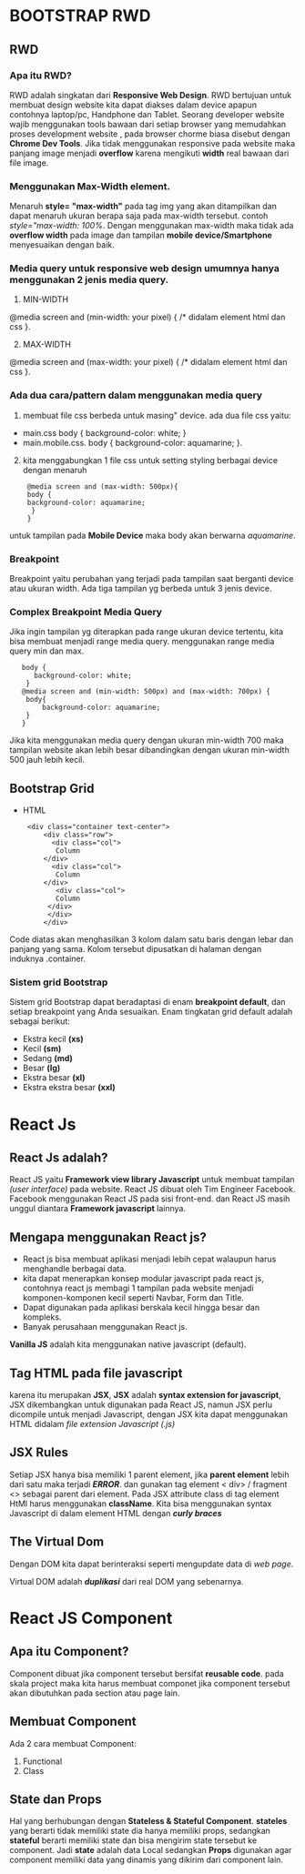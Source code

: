 # BOOTSTRAP RWD
## RWD
### Apa itu RWD?
RWD adalah singkatan dari **Responsive Web Design**. RWD bertujuan untuk membuat design website kita dapat diakses dalam device apapun contohnya laptop/pc, Handphone dan Tablet. Seorang developer website wajib menggunakan tools bawaan dari setiap browser yang memudahkan proses development website , pada browser chorme biasa disebut dengan **Chrome Dev Tools**. Jika tidak menggunakan responsive pada website maka panjang image menjadi **overflow** karena mengikuti **width** real bawaan dari file image.
### **Menggunakan **Max-Width** element.**
Menaruh **style= "max-width"** pada tag img  yang akan ditampilkan dan dapat menaruh ukuran berapa saja pada max-width tersebut. contoh *style="max-width: 100%*. Dengan menggunakan max-width maka tidak ada **overflow width** pada image dan tampilan **mobile device/Smartphone** menyesuaikan dengan baik.

### **Media query untuk responsive web design umumnya hanya menggunakan 2 jenis media query.**
1. MIN-WIDTH

@media screen and (min-width: your pixel) { /* didalam element html dan css }.

2. MAX-WIDTH

@media screen and (max-width: your pixel) { /* didalam element html dan css }.

### Ada dua cara/pattern dalam menggunakan media query


1. membuat file css berbeda untuk masing" device.
 ada dua file css yaitu:
* main.css
body {
    background-color: white;
}
* main.mobile.css.
body {
    background-color: aquamarine;
}. 

2. kita menggabungkan 1 file css untuk setting styling berbagai device dengan menaruh 

        @media screen and (max-width: 500px){
        body {
        background-color: aquamarine;
         }
        }
untuk tampilan pada **Mobile Device** maka body akan berwarna *aquamarine*.

### Breakpoint
Breakpoint yaitu perubahan yang terjadi pada tampilan saat berganti device atau ukuran width.
Ada tiga tampilan yg berbeda untuk 3 jenis device.
### Complex Breakpoint Media Query
Jika ingin tampilan yg diterapkan pada range ukuran device tertentu, kita bisa membuat menjadi range media query.
menggunakan range media query min dan max.

       body {
          background-color: white;
        }
       @media screen and (min-width: 500px) and (max-width: 700px) {
        body{
            background-color: aquamarine;
        }
       }

Jika kita menggunakan media query dengan ukuran min-width 700 maka tampilan website akan lebih besar dibandingkan dengan ukuran min-width 500 jauh lebih kecil.

## Bootstrap Grid

* HTML

       <div class="container text-center">
           <div class="row">
             <div class="col">
              Column
           </div>
             <div class="col">
              Column
           </div>
              <div class="col">
              Column
            </div>
            </div>
           </div>

Code diatas akan menghasilkan 3 kolom dalam satu baris dengan lebar dan panjang yang sama. Kolom tersebut dipusatkan di halaman dengan induknya .container.

### Sistem grid Bootstrap 
Sistem grid Bootstrap dapat beradaptasi di enam **breakpoint default**, dan setiap breakpoint yang Anda sesuaikan. Enam tingkatan grid default adalah sebagai berikut:

* Ekstra kecil **(xs)**
* Kecil **(sm)**
* Sedang **(md)**
* Besar **(lg)**
* Ekstra besar **(xl)**
* Ekstra ekstra besar **(xxl)**

# React Js

## React Js adalah?
React JS yaitu **Framework view library Javascript** untuk membuat tampilan *(user interface)* pada website.
React JS dibuat oleh Tim Engineer Facebook. Facebook menggunakan React JS pada sisi front-end. dan React JS masih unggul diantara **Framework javascript** lainnya.

## Mengapa menggunakan React js?
* React js bisa membuat aplikasi menjadi lebih cepat walaupun harus menghandle berbagai data.
* kita dapat menerapkan konsep modular javascript pada react js, contohnya react js membagi 1 tampilan pada website menjadi komponen-komponen kecil seperti Navbar, Form dan Title.
* Dapat digunakan pada aplikasi berskala kecil hingga besar dan kompleks.
* Banyak perusahaan menggunakan React js.

**Vanilla JS** adalah kita menggunakan native javascript (default).

## Tag HTML pada file javascript
karena itu merupakan **JSX**, **JSX**
adalah **syntax extension for 
javascript**, JSX dikembangkan untuk digunakan pada React JS, namun JSX perlu dicompile untuk menjadi Javascript, dengan JSX kita dapat menggunakan HTML didalam *file extension Javascript (.js)*

## JSX Rules
Setiap JSX hanya bisa memiliki 1 parent element, jika **parent element** lebih dari satu maka terjadi ***ERROR***. dan gunakan tag element < div> / fragment <> sebagai parent dari element. Pada JSX attribute class di tag element HtMl harus menggunakan **className**. Kita bisa menggunakan syntax Javascript di dalam element HTML dengan ***curly braces***

## The Virtual Dom
Dengan DOM kita dapat berinteraksi seperti mengupdate data di *web page*.

Virtual DOM adalah ***duplikasi*** dari real DOM yang sebenarnya.

# React JS Component
## Apa itu Component?
Component dibuat jika component tersebut bersifat **reusable code**. pada skala project maka kita harus membuat componet jika component tersebut akan dibutuhkan pada section atau page lain.

## Membuat Component
Ada 2 cara membuat Component:
1. Functional
2. Class

## State dan Props
Hal yang berhubungan dengan **Stateless & Stateful Component**. **stateles** yang berarti tidak memiliki state dia hanya memiliki props, sedangkan **stateful** berarti memiliki state dan bisa mengirim state tersebut ke component. Jadi **state** adalah data Local sedangkan **Props** digunakan agar component memiliki data yang dinamis yang dikirim dari component lain.